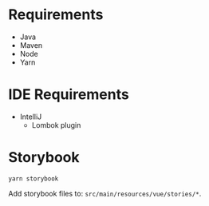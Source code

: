 

# Requirements

* Java
* Maven
* Node
* Yarn


# IDE Requirements

* IntelliJ
  * Lombok plugin
  
  
 # Storybook
 
 ```
 yarn storybook
  ```
  
Add storybook files to: `src/main/resources/vue/stories/*`.